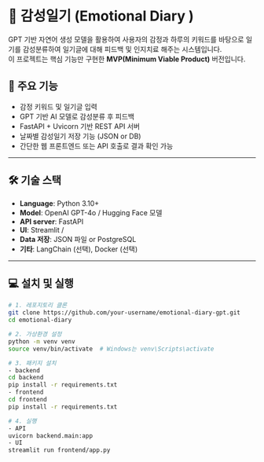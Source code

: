 # 📝 감성일기 (Emotional Diary )

GPT 기반 자연어 생성 모델을 활용하여 사용자의 감정과 하루의 키워드를 바탕으로 일기를 감성분류하여 일기글에 대해 피드백 및 인지치료 해주는 시스템입니다.  
이 프로젝트는 핵심 기능만 구현한 **MVP(Minimum Viable Product)** 버전입니다.

## 🚀 주요 기능

- 감정 키워드 및 일기글 입력
- GPT 기반 AI 모델로 감성분류 후 피드백
- FastAPI + Uvicorn 기반 REST API 서버
- 날짜별 감성일기 저장 기능 (JSON or DB)
- 간단한 웹 프론트엔드 또는 API 호출로 결과 확인 가능

---

## 🛠️ 기술 스택

- **Language**: Python 3.10+
- **Model**: OpenAI GPT-4o / Hugging Face 모델
- **API server**: FastAPI
- **UI**: Streamlit /
- **Data 저장**: JSON 파일 or PostgreSQL
- **기타**: LangChain (선택), Docker (선택)

---

## 💻 설치 및 실행

```bash
# 1. 레포지토리 클론
git clone https://github.com/your-username/emotional-diary-gpt.git
cd emotional-diary

# 2. 가상환경 설정
python -m venv venv
source venv/bin/activate  # Windows는 venv\Scripts\activate

# 3. 패키지 설치
- backend
cd backend
pip install -r requirements.txt
- frontend
cd frontend
pip install -r requirements.txt

# 4. 실행
- API
uvicorn backend.main:app
- UI
streamlit run frontend/app.py

